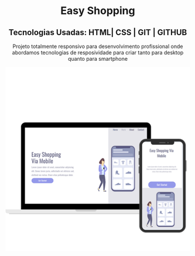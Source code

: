 <h1 align="center"> Easy Shopping </h1>
<h2 align="center">Tecnologias Usadas: HTML| CSS | GIT | GITHUB</h2>
<p align="center"> Projeto totalmente responsivo para desenvolvimento profissional onde abordamos tecnologias de resposividade para criar tanto para desktop quanto para smartphone</p>

<img align="center" src="https://github.com/Daniellrjalves/easy-shoping/blob/main/assets/image-easy.png?raw=true">
